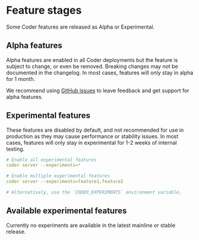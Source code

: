 # Feature stages

Some Coder features are released as Alpha or Experimental.

## Alpha features

Alpha features are enabled in all Coder deployments but the feature is subject
to change, or even be removed. Breaking changes may not be documented in the
changelog. In most cases, features will only stay in alpha for 1 month.

We recommend using [GitHub issues](https://github.com/coder/coder/issues) to
leave feedback and get support for alpha features.

## Experimental features

These features are disabled by default, and not recommended for use in
production as they may cause performance or stability issues. In most cases,
features will only stay in experimental for 1-2 weeks of internal testing.

```yaml
# Enable all experimental features
coder server --experiments=*

# Enable multiple experimental features
coder server --experiments=feature1,feature2

# Alternatively, use the `CODER_EXPERIMENTS` environment variable.
```

## Available experimental features

<!-- Code generated by scripts/release/docs_update_experiments.sh. DO NOT EDIT. -->
<!-- BEGIN: available-experimental-features -->

Currently no experiments are available in the latest mainline or stable release.

<!-- END: available-experimental-features -->
